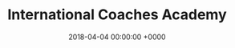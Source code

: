 ---
title: International Coaches Academy
location: AIA World Headquarters, Xenia, OH
image: "/uploads/basketball/coachesacademyEvents.png"
permalink: "/basketball/events/coachesacademy"
start_date: November 5th
end_date: 16, 2018
date: 2018-04-04 00:00:00 +0000
layout: event-page-blocks
alt_url: ''
short_description: The AIA Coaches Academy is an invite only two-week academy blending
  coaching instruction, leadership development and cultural experience. Coaches from
  around the world travel to Xenia, OH with the goal of leaving able to better lead
  and guide their athletes in every area of life.
final_four: 0
sport: basketball
page_sections:
- template: one-column
  block: one-column
  one:
  - template: title
    block: title
    Title: About
  - template: text-w-right-image
    block: text-with-right-image
    text: "The Athletes in Action (AIA) Coaches Academy is an _invite only_ two-week
      journey blending coaching instruction, leadership development and cultural experience.
      Coaches from around the world, converge at the AIA's World Training and Resource
      Center in Xenia, Ohio, to add to their coaching pedigree.  \n  \nThey depart
      as coaches with a focused mission – to lead and guide their athletes not only
      on the court, but in their homes and communities, too.\n\n#### THE ACADEMY INCLUDES…\n\n*
      Visits to secondary, collegiate and/or professional-level practices and games\n*
      Observing many different coaches and coaching styles\n* Learning from successful
      teachers of basketball\n* Interacting with coaches from around the world\n*
      Participating in cultural events\n* Daily 'team times' focused on leadership
      and personal growth training"
    image: "/uploads/basketball/coachesacademylogo.png"
- template: video-callout
  block: video-callout
  text: Add to your coaching pedigree!
  byLine: Check out this video recap of Coaches Academy's from the past.
  video: https://vimeo.com/192685757
  image: "/uploads/basketball/academypractice.jpg"
- template: one-column
  block: one-column
  one:
  - template: title
    block: title
    Title: Academy Endorsements
- template: alumni
  block: alumni
  quotes:
  - template: alumni-quote
    quote: "“It was a very busy and interesting two weeks. I was interacting with
      coaches from six different countries. During a very short time we became a group
      of friends. With our group we visited secondary, high school, collegiate and
      university practices, and attended all levels of basketball games, including
      an NBA game in Indianapolis (Indiana Pacers vs. Orlando Magic). It was amazing.
      We had a great chance to talk with many coaches and see many different styles
      of coaching. We met with successful people and attended their lectures. Daily
      ‘team time’ helped us to know more about leadership and growth as a person.”"
    name: National level coach from Eastern Europe
    experience: " "
  - template: alumni-quote
    quote: "“\\[The camp\\] was mind-blowing…visiting the country’s (USA) top collegiate
      and high school basketball programs – both the facilities and the programs –
      \\[and seeing\\] how practices are excellently run. Also, I got to personally
      meet and listen to two great coaches whose programs I have used and admired.”"
    name: High School Coach from the Phillipines
    experience: " "
- template: one-column
  block: one-column
  one:
  - template: title
    block: title
    Title: Schedule
  - template: text
    block: text
    content: |-
      November 5th -16th , 2018

      #### Athletes in Action World Headquarters

      #### 651 Taylor Drive, Xenia, OH 45385

      ## Typical Daily Schedule
    centered: true
- template: three-columns
  block: three-columns
  one:
  - template: panel
    block: panel
    title: Morning
    text: |-
      * Breakfast
      * Thought for the Day
      * Team Time
      * Leadership Development
  two:
  - template: panel
    block: panel
    title: Afternoon
    text: |-
      * Lunch
      * Basketball Instruction Times
      * Travel time for longer trips
      * Occasional Free Time
  three:
  - template: panel
    block: panel
    title: Evening
    text: |-
      * Dinner
      * Practice/Game Visits
      * Debrief of the Day
      * Occasional Free Time
- template: one-column
  block: one-column
  one:
  - template: title
    block: title
    Title: Logistics
  - template: text
    block: text
    content: "### AIA World Training Center Xenia, OH"
    centered: true
  - template: text
    block: text
    content: |-
      All transportation will be handled by Athletes in Action Basketball. AIA Staff will receive participants at the airport, and all participants will travel by van or bus to selected locations throughout the Academy. Participants in the Academy will room on campus at the AIA Retreat Center in our dorms. Breakfast, lunch, and dinner will be provided. All transportation, payment, and logistical questions will be handled by our staff leading up to the Academy. Upon registration, our staff will be in touch via email to get the details we need to pick you up at the airport and prepare for your arrival.

      Translators will be available for the various meeting times throughout the Academy. For more details, contact us anytime at [basketball@athletesinaction.org](https://mail.google.com/mail/?view=cm&fs=1&tf=1&to=basketball@athletesinaction.org)
  - template: title
    block: title
    Title: Register
- template: registration-call-to-action
  block: registration-callout
  iFrame: https://my.athletesinaction.org/Public/Forms/coaches-academy.aspx

---
